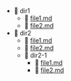 * :file_folder: dir1
  * :memo: [file1.md](dir1/file1.md)
  * :memo: [file2.md](dir1/file2.md)
* :file_folder: dir2
  * :memo: [file1.md](dir2/file1.md)
  * :memo: [file2.md](dir2/file2.md)
  * :file_folder: dir2-1
    * :memo: [file1.md](dir2/dir2-1/file1.md)
    * :memo: [file2.md](dir2/dir2-1/file2.md)

